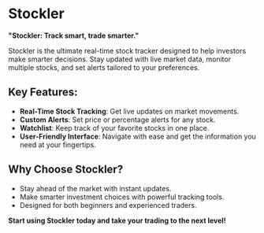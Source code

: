 # Stockler

**"Stockler: Track smart, trade smarter."**

Stockler is the ultimate real-time stock tracker designed to help investors make smarter decisions. Stay updated with live market data, monitor multiple stocks, and set alerts tailored to your preferences.

## Key Features:
- **Real-Time Stock Tracking**: Get live updates on market movements.
- **Custom Alerts**: Set price or percentage alerts for any stock.
- **Watchlist**: Keep track of your favorite stocks in one place.
- **User-Friendly Interface**: Navigate with ease and get the information you need at your fingertips.

## Why Choose Stockler?
- Stay ahead of the market with instant updates.
- Make smarter investment choices with powerful tracking tools.
- Designed for both beginners and experienced traders.

**Start using Stockler today and take your trading to the next level!**
